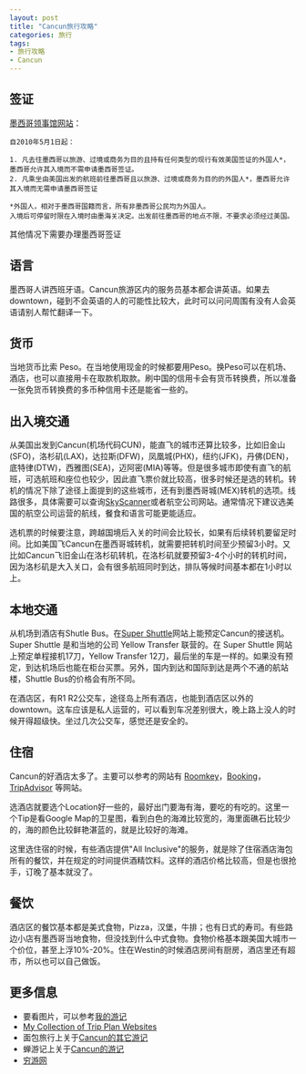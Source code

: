 ```yaml
---
layout: post
title: "Cancun旅行攻略"
categories: 旅行
tags:
- 旅行攻略
- Cancun
---
```


## 签证 ##
[墨西哥领事馆网站](http://www.mexicocanton.com/detail.asp?id=92)：

    自2010年5月1日起：

    1. 凡去往墨西哥以旅游、过境或商务为目的且持有任何类型的现行有效美国签证的外国人*，墨西哥允许其入境而不需申请墨西哥签证。
    2. 凡乘坐由美国出发的航班前往墨西哥且以旅游、过境或商务为目的的外国人*，墨西哥允许其入境而无需申请墨西哥签证

    *外国人，相对于墨西哥国籍而言，所有非墨西哥公民均为外国人。
    入境后可停留时限在入境时由墨海关决定。出发前往墨西哥的地点不限，不要求必须经过美国。



其他情况下需要办理墨西哥签证

## 语言 ##
墨西哥人讲西班牙语。Cancun旅游区内的服务员基本都会讲英语。如果去downtown，碰到不会英语的人的可能性比较大，此时可以问问周围有没有人会英语请别人帮忙翻译一下。

## 货币 ##
当地货币比索 Peso。在当地使用现金的时候都要用Peso。换Peso可以在机场、酒店，也可以直接用卡在取款机取款。刷中国的信用卡会有货币转换费，所以准备一张免货币转换费的多币种信用卡还是能省一些的。

## 出入境交通 ##
从美国出发到Cancun(机场代码CUN)，能直飞的城市还算比较多，比如旧金山(SFO)，洛杉矶(LAX)，达拉斯(DFW)，凤凰城(PHX)，纽约(JFK)，丹佛(DEN)，底特律(DTW)，西雅图(SEA)，迈阿密(MIA)等等。但是很多城市即使有直飞的航班，可选航班和座位也较少，因此直飞票价就比较高，很多时候还是选的转机。转机的情况下除了途径上面提到的这些城市，还有到墨西哥城(MEX)转机的选项。线路很多，具体需要可以查询[SkyScanner](http://www.skyscanner.net)或者航空公司网站。通常情况下建议选美国的航空公司运营的航线，餐食和语言可能更能适应。

选机票的时候要注意，跨越国境后入关的时间会比较长，如果有后续转机要留足时间。比如美国飞Cancun在墨西哥城转机，就需要把转机时间至少预留3小时。又比如Cancun飞旧金山在洛杉矶转机，在洛杉矶就要预留3-4个小时的转机时间，因为洛杉矶是大入关口，会有很多航班同时到达，排队等候时间基本都在1小时以上。

## 本地交通 ##
从机场到酒店有Shutle Bus。在[Super Shuttle](http://www.supershuttle.com/Locations/CUNAirportShuttleCancun.aspx)网站上能预定Cancun的接送机。Super Shuttle 是和当地的公司 Yellow Transfer 联营的。在 Super Shuttle 网站上预定单程接机17刀，Yellow Transfer 12刀，最后坐的车是一样的。如果没有预定，到达机场后也能在柜台买票。另外，国内到达和国际到达是两个不通的航站楼，Shuttle Bus的价格会有所不同。

在酒店区，有R1 R2公交车，途径岛上所有酒店，也能到酒店区以外的downtown。这车应该是私人运营的，可以看到车况差别很大，晚上路上没人的时候开得超级快。坐过几次公交车，感觉还是安全的。

## 住宿 ##
Cancun的好酒店太多了。主要可以参考的网站有 [Roomkey](http://www.roomkey.com/)，[Booking](http://www.booking.com/cancun)，[TripAdvisor](http://www.tripadvisor.com/Hotels-g150807-Cancun_Yucatan_Peninsula-Hotels.html) 等网站。

选酒店就要选个Location好一些的，最好出门要海有海，要吃的有吃的。这里一个Tip是看Google Map的卫星图，看到白色的海滩比较宽的，海里面礁石比较少的，海的颜色比较鲜艳湛蓝的，就是比较好的海滩。

这里选住宿的时候，有些酒店提供"All Inclusive"的服务，就是除了住宿酒店海包所有的餐饮，并在规定的时间提供酒精饮料。这样的酒店价格比较高，但是也很抢手，订晚了基本就没了。

## 餐饮 ##
酒店区的餐饮基本都是美式食物，Pizza，汉堡，牛排；也有日式的寿司。有些路边小店有墨西哥当地食物，但没找到什么中式食物。食物价格基本跟美国大城市一个价位，甚至上浮10%-20%。住在Westin的时候酒店房间有厨房，酒店里还有超市，所以也可以自己做饭。

## 更多信息 ##
- 要看图片，可以参考[我的游记](http://breadtrip.com/trips/2388098321/)
- [My Collection of Trip Plan Websites](https://gist.github.com/imrickysu/63fdca46c184b9b60317)
- 面包旅行上关于[Cancun的其它游记](http://breadtrip.com/cancun/)
- 蝉游记上关于[Cancun的游记](http://chanyouji.com/attractions/153898-cancun)
- [穷游网](http://place.qyer.com/cancun/)